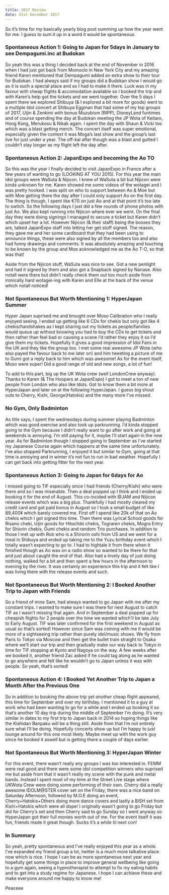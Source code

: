 ```yaml
---
title: 2017 Review
date: 31st December 2017
---
```


So it’s time for my basically yearly blog post summing up how the year went for me. I guess to sum it up in a word it would be spontaneous.

### Spontaneous Action 1: Going to Japan for 5days in January to see Dempagumi.inc at Budokan

So yeah this was a thing I decided back at the end of November in 2016 when I had just got back from Momoclo in New York City and my amazing friend Karen mentioned that Dempagumi added an extra show to their tour for Budokan. I had always said if my groups did a Budokan show I would go as it is such a special place and so I had to make it there. Luck was in my favour with cheap flights & accomodation available so I booked the trip and with Karen’s help got the tickets and we went together. Over the 5 days I spent there we explored Shibuya (& I explored a bit more for goods) went to a multiple Idol concert at Shibuya Eggman that had some of my top groups of 2017, Uijin & Zenkimi with bonus Muzubism (RIPP), DisneyLand funtimes and of course spending the day at Budokan meeting the JP Wota of Keitaro, Hong Kong, Merukosu & Nikak again. I spent the day with Shaun & Vicki  too which was a blast getting merch. The concert itself was super emotional, especially given the context it was Moga’s last show and the group’s last live for just under a year. The off-kai after though was a blast and gutted I couldn’t stay longer as my flight left the day after.

### Spontaneous Action 2: JapanExpo and becoming the Ao TO

So this was the year I finally decided to visit JapanExpo in France after a few years of wanting to go (LOOKING AT YOU 2015). For this year the main idol groups were WaSuta & Nijicon. I knew of WaSuta a bit but Nijicon were kinda unknown for me. Karen showed me some videos of the wotagei and I was pretty hooked. I was split on who to support between Ao & Moe but with Moe getting there the day after I could only support Ao on the first day. The thing is though, I spent like €70 on just Ao and at that point it’s too late to switch. So the following days I just did a few rounds of phone photos with just Ao. We also kept running into Nijicon where ever we went. On the final day they were doing signings I managed to secure a ticket but Karen didn’t which upset her a lot. However Nijicon (& their staff) being the bosses they are, talked JapanExpo staff into letting her get stuff signed. The reason, they gave me and her some cardboard that they had been using to announce things, these were also signed by all the members too and also had funny drawings and comments. It was absolutely amazing and touching to be known by the group and Moe acknowledged me as the Ao T-O, so that was that!

Aside from the Nijicon stuff, WaSuta was nice to see. Got a new penlight and had it signed by them and also got a Snapback signed by Nanase. Also notall were there but didn’t really check them out too much aside from ironically hard wotagei-ing with Karen and Elle at the back of the venue which notall noticed!

### Not Spontaneous But Worth Mentioning 1: HyperJapan Summer

Hyper Japan suprised me and brought over Moso Calibration who I really enjoyed seeing. I ended up getting like 6 CDs for chekis but only got like 4 chekis/handshakes as I kept sharing out my tickets as people/families would queue up without knowing you had to buy the CDs to get tickets and then rather than feel bad or causing a scene I’d rather they enjoy it so I’d give them my tickets. Hopefully it gives a good impression of Idol Fans in the UK and they like the group too. I met some real awesome JP Wota (who also payed the favour back to me later on) and him tweeting a picture of me to Gumi got a reply back to him which was awesome! As for the event itself, Moso were super! Did a good range of old and new songs, a lot of fun!

To add to this part, big up the UK Wota crew (well LondonCrew anyway). Thanks to Karen (& The Hoopers at JapanExpo) I got to meet a ton of new people from London who also like Idols. Got to know them a bit more at HyperJapan and later on at the following HyperJapan. I guess big shout outs to Cherry, Kishi, George(Hatokis) and the many more I’ve missed.

### No Gym, Only Badminton

As title says, I spent the wednesdays during summer playing Badminton which was good exercise and also took up parkrunning. I’d kinda stopped going to the Gym because I didn’t really want to go after work and going at weekends is annoying. I’m still paying for it, maybe I’ll start again in the new year. As for Badminton though I stopped going in September as I’ve started my Japanese Course again which happens at the same time unfortunately. I’ve also stopped Parkrunning, I enjoyed it but similar to Gym, going at that time is annoying and in winter it’s not fun to run in bad weather. Hopefully I can get back into getting fitter for the next year.

### Spontaneous Action 3: Going to Japan for 6days for Ao

I missed going to TIF especially since I had friends (Cherry/Kishi) who were there and so I was miserable. Then a deal popped up I think and I ended up booking it for the end of August. This co-incided with @JAM and Nijicon release events which was a big plus. Thankfully I had mostly cleared my credit card and got paid bonus in August so I took a small budget of like 89,400¥ which barely covered me. First off I spend like 20k of that on Ao chekis which I got signed this time. Then there was Lyrical School goods for Risano cheki, Uijin goods for Hitochibi chekis, Tograren chekis, Mogra Entry for Shiorin chekis, Gumi chekis and random Trio purchases. In addition to those I met up with Rob who is a Shirorin oshi from US and we went for a meal in Shibuya and ended up taking me to the Yuzu birthday event which I totally wasn’t expecting to go to. I had to hightale it from there when it finished though as Ao was on a radio show so wanted to be there for that and just about caught the end of that. Also had a lovely day of just doing nothing, walked for a bit and then spent a few hours in the afternoon to evening by the river. It was certainly an experience this trip and it felt like I was living there with the release events and such.

### Not Spontaneous But Worth Mentioning 2: I Booked Another Trip to Japan with Friends

So a friend of mine Sam, had always wanted to go Japan with me after my constant trips. I wanted to make sure I was there for next August to catch TIF as I wasn’t missing that again. And in September a deal popped up for cheapish flights for 2 people over the time we wanted which’ll be late July to Early August. TIF was later confirmed for the first weekend in August as usual so that’s sorted! However since Sam was coming with me it would be more of a sightseeing trip rather than purely idol/music shows. We fly from Paris to Tokyo via Moscow and then get the bullet train straight to Osaka where we’ll start our trip and then gradually make our way back to Tokyo in time for TIF stopping at Kyoto and Nagoya on the way. A few weeks after we booked it, another friend Zac asked if he could tag along as he wanted to go anywhere and felt like he wouldn’t go to Japan unless it was with people. So yeah, that’s sorted!

### Spontaneous Action 4: I Booked Yet Another Trip to Japan a Month After the Previous One

So in addition to booking the above trip yet *another* cheap flight appeared, this time for September and over my birthday. I mentioned it to a guy at work who had been wanting to go for a while and I ended up booking it so that’s another 10 day trip during the middle of September I’m doing. It’s very similar in dates to my first trip to Japan back in 2014 so hoping things like the Kishidan Banpaku will be a thing still. Aside from that I’m not entirely sure what I’ll be doing. Hopefully concerts show up but I’m happy to just lounge around for this one most likely. Maybe meet up with the work guy since he booked it aswell but is getting there a couple of days earlier.

### Not Spontaneous But Worth Mentioning 3: HyperJapan Winter

For this event, there wasn’t really any groups I was too interested in. FEMM were real good and there were some idol competition winners who suprised me but aside from that it wasn’t really my scene with the punk and metal bands. Instead I spent most of my time at the Street Live stage where UKWota Crew were doing some performing of their own. Cherry did a really awesome IDOLM@STER cover set on the Friday, there was a nice band on Saturday Afternoon, followed by M.O.E doing an event, Cherry+Hatokis+Others doing more dance covers and lastly a BiSH set from Kishi+Hatokis which were all dope! I originally wasn’t going to go Friday but did for Cherry’s set and then Cherry said to go Sunday so I went anyway so HyperJapan got their full monies worth out of me. For the event itself it was fun, friends made it great though. Sucks it’s a while til next con!

### In Summary

So yeah, pretty spontaneous and I’ve really enjoyed this year as a whole. I’ve expanded my friend group a lot, twitter is a much more talkative place now which is nice. I hope I can be as more spontaneous next year and hopefully get some things in place to improve general wellbeing like going to a gym again, seeing a hypnotherapist to attempt to fix my eating habits and to get into a study regime for Japanese. I hope I can achieve these and make everyone around me happy to know me!

Peaceee